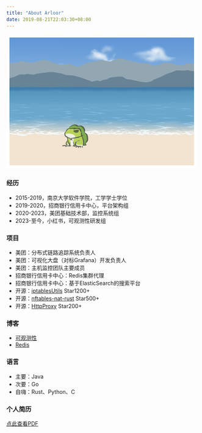 ```yaml
---
title: "About Arloor"
date: 2019-08-21T22:03:30+08:00
---
```


![](/img/青蛙海.png)

### 经历
- 2015-2019，南京大学软件学院，工学学士学位
- 2019-2020，招商银行信用卡中心，平台架构组
- 2020-2023，美团基础技术部，监控系统组
- 2023-至今，小红书，可观测性研发组

### 项目

- 美团：分布式链路追踪系统负责人
- 美团：可视化大盘（对标Grafana）开发负责人
- 美团：主机监控团队主要成员
- 招商银行信用卡中心：Redis集群代理
- 招商银行信用卡中心：基于ElasticSearch的搜索平台
- 开源：[iptablesUtils](https://github.com/arloor/iptablesUtils) Star1200+
- 开源：[nftables-nat-rust](https://github.com/arloor/nftables-nat-rust) Star500+
- 开源：[HttpProxy](https://github.com/arloor/HttpProxy) Star200+

### 博客

- [可观测性](https://www.arloor.com/tags/%E5%8F%AF%E8%A7%82%E6%B5%8B%E6%80%A7/)
- [Redis](https://www.arloor.com/tags/redis/)

### 语言

- 主要：Java
- 次要：Go
- 自嗨：Rust、Python、C

### 个人简历

[点此查看PDF](/liuganghuan-resume.pdf)